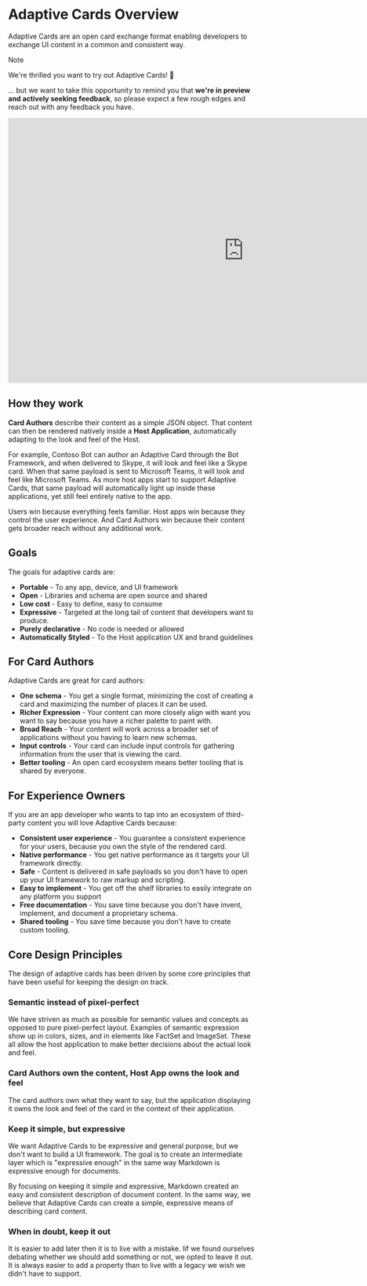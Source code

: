 # Adaptive Cards Overview 

Adaptive Cards are an open card exchange format enabling developers to exchange UI content in a common and consistent way.

> [!NOTE]
>
> We're thrilled you want to try out Adaptive Cards! :raised_hands:
>
> ... but we want to take this opportunity to remind you that **we're in preview and actively seeking feedback**, so please expect a few rough edges and reach out with any feedback you have. 

<iframe src="https://channel9.msdn.com/Events/Build/2017/B8002/player" width="960" height="540" allowFullScreen frameBorder="0"></iframe>

## How they work

**Card Authors** describe their content as a simple JSON object. That content can then be rendered natively inside a **Host Application**, automatically adapting to the look and feel of the Host.

For example, Contoso Bot can author an Adaptive Card through the Bot Framework, and when delivered to Skype, it will look and feel like a Skype card. When that same payload is sent to Microsoft Teams, it will look and feel like Microsoft Teams. As more host apps start to support Adaptive Cards, that same payload will automatically light up inside these applications, yet still feel entirely native to the app.

Users win because everything feels familiar. Host apps win because they control the user experience. And Card Authors win because their content gets broader reach without any additional work.

## Goals 
The goals for adaptive cards are:

* **Portable** - To any app, device, and UI framework
* **Open** - Libraries and schema are open source and shared
* **Low cost** - Easy to define, easy to consume
* **Expressive** - Targeted at the long tail of content that developers want to produce.
* **Purely declarative** - No code is needed or allowed
* **Automatically Styled** - To the Host application UX and brand guidelines

## For Card Authors
Adaptive Cards are great for card authors:

* **One schema** - You get a single format, minimizing the cost of creating a card and maximizing the number of places it can be used.
* **Richer Expression** - Your content can more closely align with want you want to say because you have a richer palette to paint with.
* **Broad Reach** - Your content will work across a broader set of applications without you having to learn new schemas.
* **Input controls** - Your card can include input controls for gathering information from the user that is viewing the card.
* **Better tooling** - An open card ecosystem means better tooling that is shared by everyone.

## For Experience Owners
If you are an app developer who wants to tap into an ecosystem of third-party content you will love Adaptive Cards because:

* **Consistent user experience** - You guarantee a consistent experience for your users, because you own the style of the rendered card.
* **Native performance** - You get native performance as it targets your UI framework directly.
* **Safe** - Content is delivered in safe payloads so you don't have to open up your UI framework to raw markup and scripting.
* **Easy to implement** - You get off the shelf libraries to easily integrate on any platform you support 
* **Free documentation** - You save time because you don't have invent, implement, and document a proprietary schema.
* **Shared tooling** - You save time because you don't have to create custom tooling.

## Core Design Principles 
The design of adaptive cards has been driven by some core principles that have been useful for keeping the design on track.

### Semantic instead of pixel-perfect
We have striven as much as possible for semantic values and concepts as opposed to pure pixel-perfect layout. 
Examples of semantic expression show up in colors, sizes, and in elements like FactSet and ImageSet. These all allow the host application to make better decisions about the actual look and feel.

### Card Authors own the content, Host App owns the look and feel
The card authors own what they want to say, but the application displaying it owns the look and feel of the card in the context of their application.

### Keep it simple, but expressive
We want Adaptive Cards to be expressive and general purpose, but we don't want to build a UI framework.  The goal is to create an intermediate layer which is "expressive enough" in the same way Markdown is expressive enough for documents.

By focusing on keeping it simple and expressive, Markdown created an easy and consistent description of document content.  In the
same way, we believe that Adaptive Cards can create a simple, expressive means of describing card content.

### When in doubt, keep it out
It is easier to add later then it is to live with a mistake. Iif we found ourselves debating whether we should add something or not, we opted to leave it out.  It is always easier to add a property than to live with a legacy we wish we didn't have to support.


